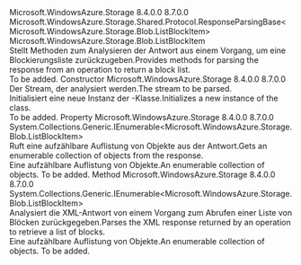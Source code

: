 <Type Name="GetBlockListResponse" FullName="Microsoft.WindowsAzure.Storage.Blob.Protocol.GetBlockListResponse">
  <TypeSignature Language="C#" Value="public class GetBlockListResponse : Microsoft.WindowsAzure.Storage.Shared.Protocol.ResponseParsingBase&lt;Microsoft.WindowsAzure.Storage.Blob.ListBlockItem&gt;" />
  <TypeSignature Language="ILAsm" Value=".class public auto ansi beforefieldinit GetBlockListResponse extends Microsoft.WindowsAzure.Storage.Shared.Protocol.ResponseParsingBase`1&lt;class Microsoft.WindowsAzure.Storage.Blob.ListBlockItem&gt;" />
  <TypeSignature Language="DocId" Value="T:Microsoft.WindowsAzure.Storage.Blob.Protocol.GetBlockListResponse" />
  <TypeSignature Language="VB.NET" Value="Public Class GetBlockListResponse&#xA;Inherits ResponseParsingBase(Of ListBlockItem)" />
  <TypeSignature Language="F#" Value="type GetBlockListResponse = class&#xA;    inherit ResponseParsingBase&lt;ListBlockItem&gt;" />
  <AssemblyInfo>
    <AssemblyName>Microsoft.WindowsAzure.Storage</AssemblyName>
    <AssemblyVersion>8.4.0.0</AssemblyVersion>
    <AssemblyVersion>8.7.0.0</AssemblyVersion>
  </AssemblyInfo>
  <Base>
    <BaseTypeName>Microsoft.WindowsAzure.Storage.Shared.Protocol.ResponseParsingBase&lt;Microsoft.WindowsAzure.Storage.Blob.ListBlockItem&gt;</BaseTypeName>
    <BaseTypeArguments>
      <BaseTypeArgument TypeParamName="T">Microsoft.WindowsAzure.Storage.Blob.ListBlockItem</BaseTypeArgument>
    </BaseTypeArguments>
  </Base>
  <Interfaces />
  <Docs>
    <summary>
            <span data-ttu-id="bcc54-101">Stellt Methoden zum Analysieren der Antwort aus einem Vorgang, um eine Blockierungsliste zurückzugeben.</span><span class="sxs-lookup"><span data-stu-id="bcc54-101">Provides methods for parsing the response from an operation to return a block list.</span></span>
            </summary>
    <remarks>To be added.</remarks>
  </Docs>
  <Members>
    <Member MemberName=".ctor">
      <MemberSignature Language="C#" Value="public GetBlockListResponse (System.IO.Stream stream);" />
      <MemberSignature Language="ILAsm" Value=".method public hidebysig specialname rtspecialname instance void .ctor(class System.IO.Stream stream) cil managed" />
      <MemberSignature Language="DocId" Value="M:Microsoft.WindowsAzure.Storage.Blob.Protocol.GetBlockListResponse.#ctor(System.IO.Stream)" />
      <MemberSignature Language="F#" Value="new Microsoft.WindowsAzure.Storage.Blob.Protocol.GetBlockListResponse : System.IO.Stream -&gt; Microsoft.WindowsAzure.Storage.Blob.Protocol.GetBlockListResponse" Usage="new Microsoft.WindowsAzure.Storage.Blob.Protocol.GetBlockListResponse stream" />
      <MemberType>Constructor</MemberType>
      <AssemblyInfo>
        <AssemblyName>Microsoft.WindowsAzure.Storage</AssemblyName>
        <AssemblyVersion>8.4.0.0</AssemblyVersion>
        <AssemblyVersion>8.7.0.0</AssemblyVersion>
      </AssemblyInfo>
      <Parameters>
        <Parameter Name="stream" Type="System.IO.Stream" />
      </Parameters>
      <Docs>
        <param name="stream"><span data-ttu-id="bcc54-102">Der Stream, der analysiert werden.</span><span class="sxs-lookup"><span data-stu-id="bcc54-102">The stream to be parsed.</span></span></param>
        <summary>
            <span data-ttu-id="bcc54-103">Initialisiert eine neue Instanz der <see cref="T:Microsoft.WindowsAzure.Storage.Blob.Protocol.GetBlockListResponse" />-Klasse.</span><span class="sxs-lookup"><span data-stu-id="bcc54-103">Initializes a new instance of the <see cref="T:Microsoft.WindowsAzure.Storage.Blob.Protocol.GetBlockListResponse" /> class.</span></span>
            </summary>
        <remarks>To be added.</remarks>
      </Docs>
    </Member>
    <Member MemberName="Blocks">
      <MemberSignature Language="C#" Value="public System.Collections.Generic.IEnumerable&lt;Microsoft.WindowsAzure.Storage.Blob.ListBlockItem&gt; Blocks { get; }" />
      <MemberSignature Language="ILAsm" Value=".property instance class System.Collections.Generic.IEnumerable`1&lt;class Microsoft.WindowsAzure.Storage.Blob.ListBlockItem&gt; Blocks" />
      <MemberSignature Language="DocId" Value="P:Microsoft.WindowsAzure.Storage.Blob.Protocol.GetBlockListResponse.Blocks" />
      <MemberSignature Language="VB.NET" Value="Public ReadOnly Property Blocks As IEnumerable(Of ListBlockItem)" />
      <MemberSignature Language="F#" Value="member this.Blocks : seq&lt;Microsoft.WindowsAzure.Storage.Blob.ListBlockItem&gt;" Usage="Microsoft.WindowsAzure.Storage.Blob.Protocol.GetBlockListResponse.Blocks" />
      <MemberType>Property</MemberType>
      <AssemblyInfo>
        <AssemblyName>Microsoft.WindowsAzure.Storage</AssemblyName>
        <AssemblyVersion>8.4.0.0</AssemblyVersion>
        <AssemblyVersion>8.7.0.0</AssemblyVersion>
      </AssemblyInfo>
      <ReturnValue>
        <ReturnType>System.Collections.Generic.IEnumerable&lt;Microsoft.WindowsAzure.Storage.Blob.ListBlockItem&gt;</ReturnType>
      </ReturnValue>
      <Docs>
        <summary>
            <span data-ttu-id="bcc54-104">Ruft eine aufzählbare Auflistung von <see cref="T:Microsoft.WindowsAzure.Storage.Blob.ListBlockItem" /> Objekte aus der Antwort.</span><span class="sxs-lookup"><span data-stu-id="bcc54-104">Gets an enumerable collection of <see cref="T:Microsoft.WindowsAzure.Storage.Blob.ListBlockItem" /> objects from the response.</span></span>
            </summary>
        <value><span data-ttu-id="bcc54-105">Eine aufzählbare Auflistung von <see cref="T:Microsoft.WindowsAzure.Storage.Blob.ListBlockItem" /> Objekte.</span><span class="sxs-lookup"><span data-stu-id="bcc54-105">An enumerable collection of <see cref="T:Microsoft.WindowsAzure.Storage.Blob.ListBlockItem" /> objects.</span></span></value>
        <remarks>To be added.</remarks>
      </Docs>
    </Member>
    <Member MemberName="ParseXml">
      <MemberSignature Language="C#" Value="protected override System.Collections.Generic.IEnumerable&lt;Microsoft.WindowsAzure.Storage.Blob.ListBlockItem&gt; ParseXml ();" />
      <MemberSignature Language="ILAsm" Value=".method familyhidebysig virtual instance class System.Collections.Generic.IEnumerable`1&lt;class Microsoft.WindowsAzure.Storage.Blob.ListBlockItem&gt; ParseXml() cil managed" />
      <MemberSignature Language="DocId" Value="M:Microsoft.WindowsAzure.Storage.Blob.Protocol.GetBlockListResponse.ParseXml" />
      <MemberSignature Language="VB.NET" Value="Protected Overrides Function ParseXml () As IEnumerable(Of ListBlockItem)" />
      <MemberSignature Language="F#" Value="override this.ParseXml : unit -&gt; seq&lt;Microsoft.WindowsAzure.Storage.Blob.ListBlockItem&gt;" Usage="getBlockListResponse.ParseXml " />
      <MemberType>Method</MemberType>
      <AssemblyInfo>
        <AssemblyName>Microsoft.WindowsAzure.Storage</AssemblyName>
        <AssemblyVersion>8.4.0.0</AssemblyVersion>
        <AssemblyVersion>8.7.0.0</AssemblyVersion>
      </AssemblyInfo>
      <ReturnValue>
        <ReturnType>System.Collections.Generic.IEnumerable&lt;Microsoft.WindowsAzure.Storage.Blob.ListBlockItem&gt;</ReturnType>
      </ReturnValue>
      <Parameters />
      <Docs>
        <summary>
            <span data-ttu-id="bcc54-106">Analysiert die XML-Antwort von einem Vorgang zum Abrufen einer Liste von Blöcken zurückgegeben.</span><span class="sxs-lookup"><span data-stu-id="bcc54-106">Parses the XML response returned by an operation to retrieve a list of blocks.</span></span>
            </summary>
        <returns><span data-ttu-id="bcc54-107">Eine aufzählbare Auflistung von <see cref="T:Microsoft.WindowsAzure.Storage.Blob.ListBlockItem" /> Objekte.</span><span class="sxs-lookup"><span data-stu-id="bcc54-107">An enumerable collection of <see cref="T:Microsoft.WindowsAzure.Storage.Blob.ListBlockItem" /> objects.</span></span></returns>
        <remarks>To be added.</remarks>
      </Docs>
    </Member>
  </Members>
</Type>
